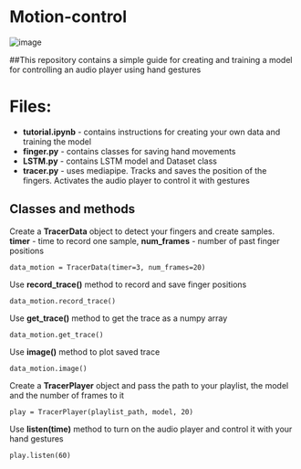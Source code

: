 # Motion-control
![image](https://user-images.githubusercontent.com/89237314/185569686-482c8c65-fe32-423e-af74-693ed5d1d880.png)

##This repository contains a simple guide for creating and training a model for controlling an audio player using hand gestures

# Files:

- **tutorial.ipynb** - contains instructions for creating your own data and training the model
- **finger.py** - contains classes for saving hand movements
- **LSTM.py** - contains LSTM model and Dataset class
- **tracer.py** - uses mediapipe. Tracks and saves the position of the fingers. Activates the audio player to control it with gestures

## Classes and methods
Create a **TracerData** object to detect your fingers and create samples. **timer** - time to record one sample, **num_frames** - number of past finger positions 

    data_motion = TracerData(timer=3, num_frames=20)
    
Use **record_trace()** method to record and save finger positions

    data_motion.record_trace()

Use **get_trace()** method to get the trace as a numpy array

    data_motion.get_trace()
    
Use **image()** method to plot saved trace

    data_motion.image()
    
Create a **TracerPlayer** object and pass the path to your playlist, the model and the number of frames to it

    play = TracerPlayer(playlist_path, model, 20)
    
Use **listen(time)** method to turn on the audio player and control it with your hand gestures

    play.listen(60)


